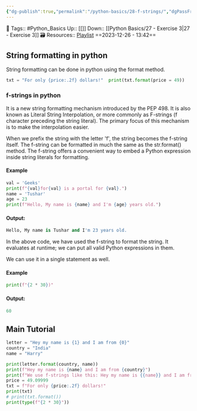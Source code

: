 ```yaml
---
{"dg-publish":true,"permalink":"/python-basics/28-f-strings/","dgPassFrontmatter":true,"noteIcon":"1","created":"2023-12-26T13:42:24.862+05:30","updated":"2023-12-26T13:47:07.652+05:30"}
---
```


🧶 Tags:: #Python_Basics 
Up:: [[]]
Down:: [[Python Basics/27 - Exercise 3\|27 - Exercise 3]]
🗃 Resources:: [Playlist](https://www.youtube.com/playlist?list=PLu0W_9lII9agwh1XjRt242xIpHhPT2llg)
==2023-12-26 - 13:42==

## String formatting in python
String formatting can be done in python using the format method.

```python
txt = "For only {price:.2f} dollars!"  print(txt.format(price = 49))
```

### f-strings in python
It is a new string formatting mechanism introduced by the PEP 498. It is also known as Literal String Interpolation, or more commonly as F-strings (f character preceding the string literal). The primary focus of this mechanism is to make the interpolation easier.

When we prefix the string with the letter 'f', the string becomes the f-string itself. The f-string can be formatted in much the same as the str.format() method. The f-string offers a convenient way to embed a Python expression inside string literals for formatting.

#### Example
```python
val = 'Geeks'
print(f"{val}for{val} is a portal for {val}.")
name = 'Tushar'
age = 23
print(f"Hello, My name is {name} and I'm {age} years old.")
```

#### Output:
```python
Hello, My name is Tushar and I'm 23 years old.
```

In the above code, we have used the f-string to format the string. It evaluates at runtime; we can put all valid Python expressions in them.

We can use it in a single statement as well.

#### Example
```python
print(f"{2 * 30})"
```

#### Output:
```python
60
```

## Main Tutorial
```python
letter = "Hey my name is {1} and I am from {0}"
country = "India"
name = "Harry"

print(letter.format(country, name))
print(f"Hey my name is {name} and I am from {country}")
print(f"We use f-strings like this: Hey my name is {{name}} and I am from {{country}}")
price = 49.09999
txt = f"For only {price:.2f} dollars!"
print(txt)
# print(txt.format())
print(type(f"{2 * 30}"))
```